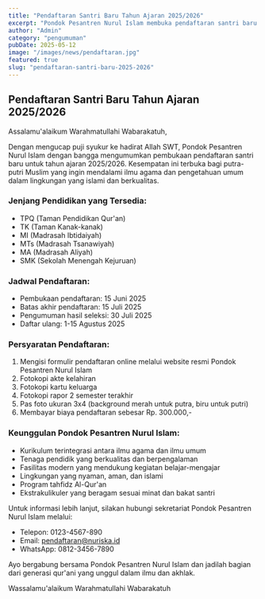 ```yaml
---
title: "Pendaftaran Santri Baru Tahun Ajaran 2025/2026"
excerpt: "Pondok Pesantren Nurul Islam membuka pendaftaran santri baru untuk tahun ajaran 2025/2026. Silahkan mendaftar melalui aplikasi online mulai tanggal 15 Juni 2025."
author: "Admin"
category: "pengumuman"
pubDate: 2025-05-12
image: "/images/news/pendaftaran.jpg"
featured: true
slug: "pendaftaran-santri-baru-2025-2026"
---
```


## Pendaftaran Santri Baru Tahun Ajaran 2025/2026

Assalamu'alaikum Warahmatullahi Wabarakatuh,

Dengan mengucap puji syukur ke hadirat Allah SWT, Pondok Pesantren Nurul Islam dengan bangga mengumumkan pembukaan pendaftaran santri baru untuk tahun ajaran 2025/2026. Kesempatan ini terbuka bagi putra-putri Muslim yang ingin mendalami ilmu agama dan pengetahuan umum dalam lingkungan yang islami dan berkualitas.

### Jenjang Pendidikan yang Tersedia:
- TPQ (Taman Pendidikan Qur'an)
- TK (Taman Kanak-kanak)
- MI (Madrasah Ibtidaiyah)
- MTs (Madrasah Tsanawiyah)
- MA (Madrasah Aliyah)
- SMK (Sekolah Menengah Kejuruan)

### Jadwal Pendaftaran:
- Pembukaan pendaftaran: 15 Juni 2025
- Batas akhir pendaftaran: 15 Juli 2025
- Pengumuman hasil seleksi: 30 Juli 2025
- Daftar ulang: 1-15 Agustus 2025

### Persyaratan Pendaftaran:
1. Mengisi formulir pendaftaran online melalui website resmi Pondok Pesantren Nurul Islam
2. Fotokopi akte kelahiran
3. Fotokopi kartu keluarga
4. Fotokopi rapor 2 semester terakhir
5. Pas foto ukuran 3x4 (background merah untuk putra, biru untuk putri)
6. Membayar biaya pendaftaran sebesar Rp. 300.000,-

### Keunggulan Pondok Pesantren Nurul Islam:
- Kurikulum terintegrasi antara ilmu agama dan ilmu umum
- Tenaga pendidik yang berkualitas dan berpengalaman
- Fasilitas modern yang mendukung kegiatan belajar-mengajar
- Lingkungan yang nyaman, aman, dan islami
- Program tahfidz Al-Qur'an
- Ekstrakulikuler yang beragam sesuai minat dan bakat santri

Untuk informasi lebih lanjut, silakan hubungi sekretariat Pondok Pesantren Nurul Islam melalui:
- Telepon: 0123-4567-890
- Email: pendaftaran@nuriska.id
- WhatsApp: 0812-3456-7890

Ayo bergabung bersama Pondok Pesantren Nurul Islam dan jadilah bagian dari generasi qur'ani yang unggul dalam ilmu dan akhlak.

Wassalamu'alaikum Warahmatullahi Wabarakatuh